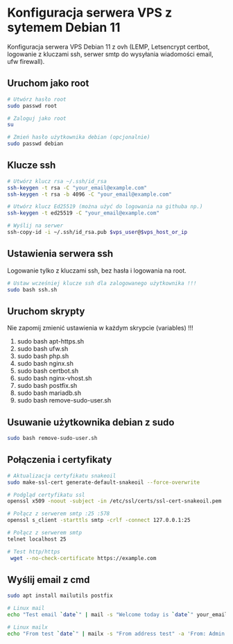 # Konfiguracja serwera VPS z sytemem Debian 11
Konfiguracja serwera VPS Debian 11 z ovh (LEMP, Letsencrypt certbot, logowanie z kluczami ssh, serwer smtp do wysyłania wiadomości email, ufw firewall).

## Uruchom jako root
```sh
# Utwórz hasło root
sudo passwd root

# Zaloguj jako root
su

# Zmień hasło użytkownika debian (opcjonalnie)
sudo passwd debian
```

## Klucze ssh
```sh
# Utwórz klucz rsa ~/.ssh/id_rsa
ssh-keygen -t rsa -C "your_email@example.com"
ssh-keygen -t rsa -b 4096 -C "your_email@example.com"

# Utwórz klucz Ed25519 (można użyć do logowania na githuba np.)
ssh-keygen -t ed25519 -C "your_email@example.com"

# Wyślij na serwer
ssh-copy-id -i ~/.ssh/id_rsa.pub $vps_user@$vps_host_or_ip
```

## Ustawienia serwera ssh
Logowanie tylko z kluczami ssh, bez hasła i logowania na root.
```sh
# Ustaw wcześniej klucze ssh dla zalogowanego użytkownika !!!
sudo bash ssh.sh
```

## Uruchom skrypty
Nie zapomij zmienić ustawienia w każdym skrypcie (variables) !!!

1. sudo bash apt-https.sh
2. sudo bash ufw.sh
3. sudo bash php.sh
4. sudo bash nginx.sh
5. sudo bash certbot.sh
6. sudo bash nginx-vhost.sh
7. sudo bash postfix.sh
8. sudo bash mariadb.sh
9. sudo bash remove-sudo-user.sh

## Usuwanie użytkownika debian z sudo
```bash
sudo bash remove-sudo-user.sh
```

## Połączenia i certyfikaty
```sh
# Aktualizacja certyfikatu snakeoil
sudo make-ssl-cert generate-default-snakeoil --force-overwrite

# Podgląd certyfikatu ssl
openssl x509 -noout -subject -in /etc/ssl/certs/ssl-cert-snakeoil.pem

# Połącz z serwerem smtp :25 :578
openssl s_client -starttls smtp -crlf -connect 127.0.0.1:25

# Połącz z serwerem smtp
telnet localhost 25

# Test http/https
 wget --no-check-certificate https://example.com
```

## Wyślij email z cmd
```sh
sudo apt install mailutils postfix

# Linux mail
echo "Test email `date`" | mail -s "Welcome today is `date`" your_email@gmail.com

# Linux mailx
echo "From test `date`" | mailx -s "From address test" -a 'From: Admin Root <root@example.com>' your_email@gmail.com
```
